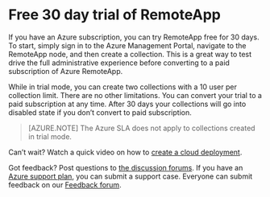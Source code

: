 
<properties 
    pageTitle="Free 30 day trial of RemoteApp"
    description="Check out the 30 day free trial for RemoteApp." 
    services="remoteapp" 
    solutions="" documentationCenter="" 
    authors="lizap" 
    manager="mbaldwin" />

<tags 
    ms.service="remoteapp" 
    ms.workload="tbd" 
    ms.tgt_pltfrm="na" 
    ms.devlang="na" 
    ms.topic="article" 
    ms.date="02/19/2015" 
    ms.author="elizapo" />



# Free 30 day trial of RemoteApp

If you have an Azure subscription, you can try RemoteApp free for 30 days. To start, simply sign in to the Azure Management Portal, navigate to the RemoteApp node, and then create a collection. This is a great way to test drive the full administrative experience before converting to a paid subscription of Azure RemoteApp.  

While in trial mode, you can create two collections with a 10 user per collection limit. There are no other limitations. You can convert your trial to a paid subscription at any time. After 30 days your collections will go into disabled state if you don’t convert to paid subscription. 

>[AZURE.NOTE] The Azure SLA does not apply to collections created in trial mode.  

Can’t wait? Watch a quick video on how to [create a cloud deployment](http://azure.microsoft.com/documentation/videos/azure-remoteapp-cloud-deployment-overview/). 

Got feedback? Post questions to [the discussion forums](http://feedback.azure.com/forums/247748-azure-remoteapp). If you have an [Azure support plan](http://azure.microsoft.com/support/plans/), you can submit a support case. Everyone can submit feedback on our [Feedback forum](http://feedback.azure.com/forums/247748-azure-remoteapp).  

